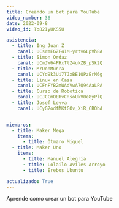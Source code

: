 ```yaml
---
title: Creando un bot para YouTube
video_number: 36
date: 2022-09-8
video_id: To82IyUKS5U

asistencia:
  - title: Ing Juan Z
    canal: UCsrmEGZF41M-yrtv6LpVh8A
  - title: Simon Ordaz
    canal: UCmJW64PHxTlZ4ukZB_pSk2Q
  - title: MrDonMunra
    canal: UCYd9k3Ui7TJxBE1QPzErM6g
  - title: Linux en Casa
    canal: UCFnFYB2mWAdVwA7Q94AaLPA
  - title: Curso de Robotica
    canal: UCJCCmOEHvCRsoUkV0e8yPlQ
  - title: Josef Leyva
    canal: UCyG2odfMKtGOv_XiR_CBObA


miembros:
  - title: Maker Mega
    items:
      - title: Otmaro Miguel
  - title: Maker Uno
    items:
      - title: Manuel Alegría
      - title: Lolailo Aviles Arroyo
      - title: Erebos Ubuntu

actualizado: True
---
```


Aprende como crear un bot para YouTube
